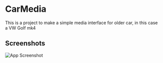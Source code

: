 # CarMedia

This is a project to make a simple media interface for older car, in this case a VW Golf mk4



## Screenshots

![App Screenshot](https://via.placeholder.com/468x300?text=App+Screenshot+Here)
